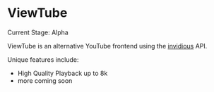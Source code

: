 # ViewTube

Current Stage: Alpha

ViewTube is an alternative YouTube frontend using the [invidious](https://github.com/omarroth/invidious) API.

Unique features include:
- High Quality Playback up to 8k
- more coming soon
